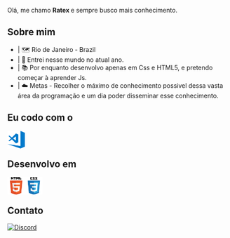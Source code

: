 <p>  Olá, me chamo <b> Ratex </b> e sempre busco mais conhecimento.
<p>

## Sobre mim
- |  🗺️ Rio de Janeiro - Brazil
- |  🍃 Entrei nesse mundo no atual ano.
- |  📚 Por enquanto desenvolvo apenas em Css e HTML5, e pretendo começar à aprender Js.
- |  ☁️ Metas - Recolher o máximo de conhecimento possivel dessa vasta área da programação e um dia poder disseminar esse conhecimento.

## Eu codo com o 

<img align="left" title="Visual Studio Code" alt="Visual Studio Code" width="40px" src="https://raw.githubusercontent.com/github/explore/80688e429a7d4ef2fca1e82350fe8e3517d3494d/topics/visual-studio-code/visual-studio-code.png" />

<br>
<br>

## Desenvolvo em 

<img align="left" title="HTML5" alt="HTML5" width="40px" src="https://raw.githubusercontent.com/github/explore/80688e429a7d4ef2fca1e82350fe8e3517d3494d/topics/html/html.png" />

<img align="left" title="CSS3" alt="CSS3" width="40px" src="https://raw.githubusercontent.com/github/explore/80688e429a7d4ef2fca1e82350fe8e3517d3494d/topics/css/css.png" />

<br>
<br>

<h2>Contato</h2>

<p><a href="https://discord.gg/RkJc93sddJ" target="_blank"><img alt="Discord" src="https://img.shields.io/badge/Discord-%230077B5.svg?&style=for-the-badge&logo=discord&logoColor=white" /></a>
</p>
